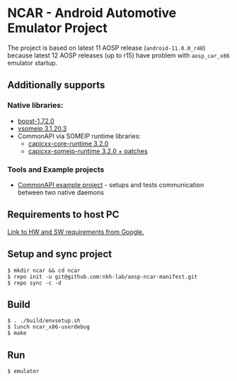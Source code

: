
# NCAR - Android Automotive Emulator Project

The project is based on latest 11 AOSP release (`android-11.0.0_r48`) because latest 12 AOSP releases (up to r15) have problem with `aosp_car_x86` emulator startup.

## Additionally supports
### Native libraries:
* [boost-1.72.0](https://github.com/boostorg/)
* [vsomeip 3.1.20.3](https://github.com/COVESA/vsomeip)
* CommonAPI via SOMEIP runtime libraries:
    * [capicxx-core-runtime 3.2.0](https://github.com/COVESA/capicxx-core-runtime)
    * [capicxx-someip-runtime 3.2.0 + patches](https://github.com/COVESA/capicxx-someip-runtime)

### Tools and Example projects
* [CommonAPI example project](https://github.com/nkh-lab/genivi-capi-someip-examples) - setups and tests communication between two native daemons

## Requirements to host PC
[Link to HW and SW requirements from Google.](https://source.android.com/setup/build/requirements)

## Setup and sync project
```
$ mkdir ncar && cd ncar
$ repo init -u git@github.com:nkh-lab/aosp-ncar-manifest.git
$ repo sync -c -d
```

## Build
```
$ . ./build/envsetup.sh
$ lunch ncar_x86-userdebug
$ make
```

## Run
```
$ emulator
```
